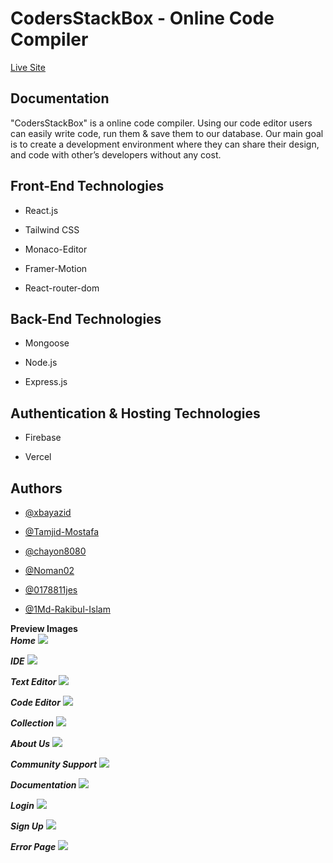 
# CodersStackBox - Online Code Compiler



[Live Site](https://codersstackbox-c9449.web.app/)

## Documentation

"CodersStackBox" is a online code compiler. Using our code editor users can easily write code, run them & save them to our database. Our main goal is to create a development environment where they can share their design, and code with other’s developers without any cost.
## Front-End Technologies

- React.js

- Tailwind CSS
- Monaco-Editor
- Framer-Motion
- React-router-dom

## Back-End Technologies

- Mongoose

- Node.js
- Express.js

## Authentication & Hosting Technologies

- Firebase

- Vercel


## Authors

- [@xbayazid](https://github.com/xbayazid)

- [@Tamjid-Mostafa](https://github.com/Tamjid-Mostafa)
- [@chayon8080](https://github.com/chayon8080)
- [@Noman02](https://github.com/Noman02)
- [@0178811jes](https://github.com/0178811jes)
- [@1Md-Rakibul-Islam](https://github.com/1Md-Rakibul-Islam)



**Preview Images** <br>
***Home***
![](images/home.png)

***IDE***
![](images/ide.png)

***Text Editor***
![](images/textEditor.png)

***Code Editor***
![](images/codeEditor.png)

***Collection***
![](images/collection.png)

***About Us***
![](images/about.png)

***Community Support***
![](images/support.png)

***Documentation***
![](images/documentation.png)

***Login***
![](images/login.png)

***Sign Up***
![](images/register.png)

***Error Page***
![](images/error.png)

